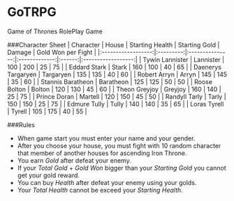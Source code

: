 # GoTRPG
Game of Thrones RolePlay Game

###Character Sheet
|      Character     |   House   | Starting Health | Starting Gold | Damage | Gold Won per Fight |
|:------------------:|:---------:|:---------------:|:-------------:|:------:|:------------------:|
|   Tywin Lannister  | Lannister |             100 |           200 |     25 |                 75 |
|    Eddard Stark    |   Stark   |             160 |           100 |     40 |                 65 |
| Daenerys Targaryen | Targaryen |             135 |           135 |     40 |                 60 |
|    Robert Arryn    |   Arryn   |             145 |           145 |     35 |                 60 |
|  Stannis Baratheon | Baratheon |             125 |           125 |     50 |                 50 |
|    Roose Bolton    |   Bolton  |             120 |           130 |     45 |                 60 |
|    Theon Greyjoy   |  Greyjoy  |             160 |           140 |     25 |                 75 |
|    Prince Doran    |  Martell  |             120 |           150 |     45 |                 50 |
|    Randyll Tarly   |   Tarly   |             150 |           150 |     25 |                 75 |
|    Edmure Tully    |   Tully   |             140 |           140 |     35 |                 65 |
|    Loras Tyrell    |   Tyrell  |             105 |           175 |     40 |                 55 |

###Rules

 

 - When game start you must enter your name and your gender.
 - After you choose your house, you must fight with 10 random character that member of another houses for ascending Iron Throne.
 - You earn *Gold* after defeat your enemy. 
 - If your *Total Gold* + *Gold Won* bigger than your *Starting Gold* you cannot get your gold reward.
 - You can buy *Health* after defeat your enemy using your golds.
 -  Your *Total Health* cannot be exceed your *Starting Health*.
